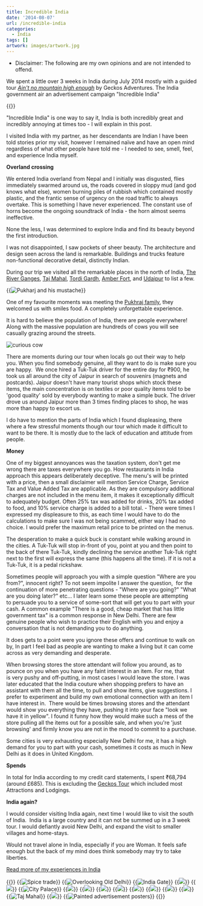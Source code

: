```yaml
---
title: Incredible India
date: '2014-08-07'
url: /incredible-india
categories:
  - India
tags: []
artwork: images/artwork.jpg
---
```


- Disclaimer: The following are my own opinions and are not intended to offend.

We spent a little over 3 weeks in India during July 2014 mostly with a guided tour [_Ain't no mountain high enough_](http://gonetraveling.me/2014/07/aint-no-mountain-high-enough/ "Ain’t no mountain high enough.") by Geckos Adventures. The India government air an advertisement campaign "Incredible India"

{{<youtube _qBE_Z8JbzY>}}

"Incredible India" is one way to say it, India is both incredibly great and incredibly annoying at times too - I will explain in this post.

I visited India with my partner, as her descendants are Indian I have been told stories prior my visit, however I remained naïve and have an open mind regardless of what other people have told me - I needed to see, smell, feel, and experience India myself.

**Overland crossing**

We entered India overland from Nepal and I initially was disgusted, flies immediately swarmed around us, the roads covered in sloppy mud (and god knows what else), women burning piles of rubbish which contained mostly plastic, and the frantic sense of urgency on the road traffic to always overtake. This is something I have never experienced. The constant use of horns become the ongoing soundtrack of India - the horn almost seems ineffective.

None the less, I was determined to explore India and find its beauty beyond the first introduction.

I was not disappointed, I saw pockets of sheer beauty. The architecture and design seen across the land is remarkable. Buildings and trucks feature non-functional decorative detail, distinctly Indian.

During our trip we visited all the remarkable places in the north of India, [The River Ganges](http://gonetraveling.me/2014/07/river-ganges/ "River Ganges"), [Taj Mahal](http://gonetraveling.me/2014/07/taj-mahal/ "Taj Mahal"), [Tordi Gardh](http://gonetraveling.me/2014/07/tordi-garh-hotel/ "Tordi Garh Hotel"), [Amber Fort](http://gonetraveling.me/2014/07/amber-fort/ "Amber Fort"), and [Udaipur](http://gonetraveling.me/2014/07/udaipur-city-palace/ "Udaipur – City Palace") to list a few.

{{<img src="images/IMG_3975-1024x575.jpg" title="Pukharj and his mustache">}}

One of my favourite moments was meeting the [Pukhraj family](http://gonetraveling.me/2014/07/pukhraj-durry-udhyog/), they welcomed us with smiles food. A completely unforgettable experience.

It is hard to believe the population of India, there are people everywhere! Along with the massive population are hundreds of cows you will see casually grazing around the streets.

![curious cow](images/IMG_3819-1024x575.jpg)

There are moments during our tour when locals go out their way to help you. When you find somebody genuine, all they want to do is make sure you are happy.  We once hired a Tuk-Tuk driver for the entire day for ₹900, he took us all around the city of Jaipur in search of souvenirs (magnets and postcards). Jaipur doesn't have many tourist shops which stock these items, the main concentration is on textiles or poor quality items told to be 'good quality' sold by everybody wanting to make a simple buck. The driver drove us around Jaipur more than 3 times finding places to shop, he was more than happy to escort us.

I do have to mention the parts of India which I found displeasing, there where a few stressful moments though our tour which made it difficult to want to be there. It is mostly due to the lack of education and attitude from people.

**Money**

One of my biggest annoyances was the taxation system, don't get me wrong there are taxes everywhere you go. How restaurants in India approach this appears deliberately deceptive. The menu's will be printed with a price, then a small disclaimer will mention Service Charge, Service Tax and Value Added Tax are applicable. As they are compulsory additional charges are not included in the menu item, it makes it exceptionally difficult to adequately budget. Often 25% tax was added for drinks, 20% tax added to food, and 10% service charge is added to a bill total. - There were times I expressed my displeasure to this, as each time I would have to do the calculations to make sure I was not being scammed, either way I had no choice. I would prefer the maximum retail price to be printed on the menus.

The desperation to make a quick buck is constant while walking around in the cities. A Tuk-Tuk will stop in-front of you, point at you and then point to the back of there Tuk-Tuk, kindly declining the service another Tuk-Tuk right next to the first will express the same (this happens all the time). If it is not a Tuk-Tuk, it is a pedal rickshaw.

Sometimes people will approach you with a simple question "Where are you from?", innocent right? To not seem impolite I answer the question,  for the continuation of more penetrating questions - "Where are you going?" "What are you doing later?" etc... I later learn some these people are attempting to persuade you to a service of some-sort that will get you to part with your cash. A common example "There is a good, cheap market that has little government tax" is a common response in New Delhi. There are few genuine people who wish to practice their English with you and enjoy a conversation that is not demanding you to do anything.

It does gets to a point were you ignore these offers and continue to walk on by, In part I feel bad as people are wanting to make a living but it can come across as very demanding and desperate.

When browsing stores the store attendant will follow you around, as to pounce on you when you have any faint interest in an item. For me, that is very pushy and off-putting, in most cases I would leave the store. I was later educated that the India couture when shopping prefers to have an assistant with them all the time, to pull and show items, give suggestions. I prefer to experiment and build my own emotional connection with an item I have interest in.  There would be times browsing stores and the attendant would show you everything they have, pushing it into your face "look we have it in yellow". I found it funny how they would make such a mess of the store pulling all the items out for a possible sale, and when you're 'just browsing' and firmly know you are not in the mood to commit to a purchase.

Some cities is very exhausting especially New Delhi for me, it has a high demand for you to part with your cash, sometimes it costs as much in New Delhi as it does in United Kingdom.

**Spends**

In total for India according to my credit card statements, I spent ₹68,794 (around £685). This is excluding the [Geckos Tour](http://gonetraveling.me/2014/07/aint-no-mountain-high-enough/ "Ain’t no mountain high enough.") which included most Attractions and Lodgings.

**India again?**

I would consider visiting India again, next time I would like to visit the south of India.  India is a large country and it can not be summed up in a 3 week tour. I would defiantly avoid New Delhi, and expand the visit to smaller villages and home-stays.

Would not travel alone in India, especially if you are Woman. It feels safe enough but the back of my mind does think somebody may try to take liberties.

[Read more of my experiences in India](/category/india/)


{{<gallery>}}
  {{<img src="images/PANO_20140806_182651.jpg" title="Spice trade">}}
  {{<img src="images/PANO_20140806_182714.jpg" title="Overlooking Old Delhi">}}
  {{<img src="images/PANO_20140729_12451522.jpg" title="India Gate" oriantation="portrait">}}
  {{<img src="images/IMG_4043-MOTION.gif">}}
  {{<img src="images/IMG_4024.jpg">}}
  {{<img src="images/IMG_3990.jpg" title="City Palace">}}
  {{<img src="images/DSC00529-EFFECTS.jpg">}}
  {{<img src="images/DSC00508.jpg">}}
  {{<img src="images/DSC00464.jpg">}}
  {{<img src="images/DSC00453.jpg">}}
  {{<img src="images/IMG_20140725_141123.jpg">}}
  {{<img src="images/IMG_3927.jpg">}}
  {{<img src="images/PANO_20140723_114119.jpg">}}
  {{<img src="images/IMG_3731-MOTION.gif">}}
  {{<img src="images/PANO_20140720_162330.jpg" title="Taj Mahal ">}}
  {{<img src="images/IMG_3387-MOTION.gif">}}
  {{<img src="images/PANO_20140718_120644.jpg" title="Painted advertisement posters">}}
{{</gallery>}}

